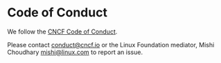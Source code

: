 # Code of Conduct

We follow the [CNCF Code of Conduct](https://github.com/cncf/foundation/blob/master/code-of-conduct.md).

Please contact [conduct@cncf.io](mailto:conduct@cncf.io) or the Linux Foundation mediator, Mishi Choudhary [mishi@linux.com](mailto:mishi@linux.com)
to report an issue.